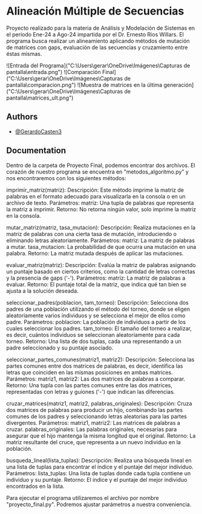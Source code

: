 
# Alineación Múltiple de Secuencias

Proyecto realizado para la materia de Análisis y Modelación de Sistemas en el periodo Ene-24 a Ago-24 impartida por el Dr. Ernesto Rios Willars.
El programa busca realizar un alineamiento aplicando métodos de mutación de matrices con gaps, evaluación de las secuencias y cruzamiento entre éstas mismas.

![Entrada del Programa]("C:\Users\gerar\OneDrive\Imágenes\Capturas de pantalla\entrada.png")
![Comparación Final]("C:\Users\gerar\OneDrive\Imágenes\Capturas de pantalla\comparacion.png")
![Muestra de matrices en la última generación]("C:\Users\gerar\OneDrive\Imágenes\Capturas de pantalla\matrices_ult.png")


## Authors

- [@GerardoCasten3](https://www.github.com/GerardoCasten3)


## Documentation
Dentro de la carpeta de Proyecto Final, podemos encontrar dos archivos. El corazón de nuestro programa se encuentra en "metodos_algoritmo.py" y nos encontraremos con los siguientes métodos:

imprimir_matriz(matriz):
Descripción: Este método imprime la matriz de palabras en el formato adecuado para visualizarla en la consola o en un archivo de texto.
Parámetros:
matriz: Una tupla de palabras que representa la matriz a imprimir.
Retorno: No retorna ningún valor, solo imprime la matriz en la consola.

mutar_matriz(matriz, tasa_mutacion):
Descripción: Realiza mutaciones en la matriz de palabras con una cierta tasa de mutación, introduciendo o eliminando letras aleatoriamente.
Parámetros:
matriz: La matriz de palabras a mutar.
tasa_mutacion: La probabilidad de que ocurra una mutación en una palabra.
Retorno: La matriz mutada después de aplicar las mutaciones.

evaluar_matriz(matriz):
Descripción: Evalúa la matriz de palabras asignando un puntaje basado en ciertos criterios, como la cantidad de letras correctas y la presencia de gaps ('-').
Parámetros:
matriz: La matriz de palabras a evaluar.
Retorno: El puntaje total de la matriz, que indica qué tan bien se ajusta a la solución deseada.

seleccionar_padres(poblacion, tam_torneo):
Descripción: Selecciona dos padres de una población utilizando el método del torneo, donde se eligen aleatoriamente varios individuos y se selecciona el mejor de ellos como padre.
Parámetros:
poblacion: La población de individuos a partir de los cuales seleccionar los padres.
tam_torneo: El tamaño del torneo a realizar, es decir, cuántos individuos se seleccionan aleatoriamente para cada torneo.
Retorno: Una lista de dos tuplas, cada una representando a un padre seleccionado y su puntaje asociado.

seleccionar_partes_comunes(matriz1, matriz2):
Descripción: Selecciona las partes comunes entre dos matrices de palabras, es decir, identifica las letras que coinciden en las mismas posiciones en ambas matrices.
Parámetros:
matriz1, matriz2: Las dos matrices de palabras a comparar.
Retorno: Una tupla con las partes comunes entre las dos matrices, representadas con letras y guiones ('-') que indican las diferencias.

cruzar_matrices(matriz1, matriz2, palabras_originales):
Descripción: Cruza dos matrices de palabras para producir un hijo, combinando las partes comunes de los padres y seleccionando letras aleatorias para las partes divergentes.
Parámetros:
matriz1, matriz2: Las matrices de palabras a cruzar.
palabras_originales: Las palabras originales, necesarias para asegurar que el hijo mantenga la misma longitud que el original.
Retorno: La matriz resultante del cruce, que representa a un nuevo individuo en la población.

busqueda_lineal(lista_tuplas):
Descripción: Realiza una búsqueda lineal en una lista de tuplas para encontrar el índice y el puntaje del mejor individuo.
Parámetros:
lista_tuplas: Una lista de tuplas donde cada tupla contiene un individuo y su puntaje.
Retorno: El índice y el puntaje del mejor individuo encontrados en la lista.

Para ejecutar el programa utilizaremos el archivo por nombre "proyecto_final.py". Podremos ajustar parámetros a nuestra conveniencia.

